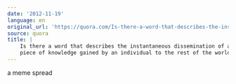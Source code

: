 ```yaml
---
date: '2012-11-19'
language: en
original_url: 'https://quora.com/Is-there-a-word-that-describes-the-instantaneous-dissemination-of-a-piece-of-knowledge-gained-by-an-individual-to-the-rest-of-the-world/answer/Clément-Renaud'
source: quora
title: |
    Is there a word that describes the instantaneous dissemination of a
    piece of knowledge gained by an individual to the rest of the world?
---
```


a meme spread
